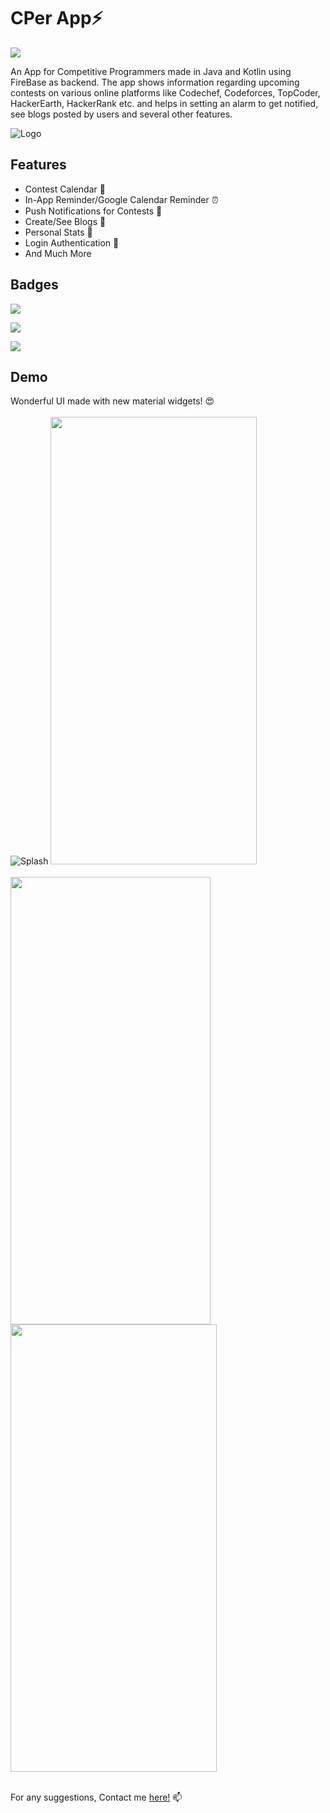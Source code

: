 
# CPer App:zap:
![](https://img.shields.io/badge/status-active-brightgreen)
<!-- 
[![](https://img.shields.io/badge/Kotlin-32-blueviolet)](https://img.shields.io/badge/Kotlin-32-blueviolet) 

[![](https://img.shields.io/badge/Firebase-Backend-yellow)](https://img.shields.io/badge/Firebase-Backend-yellow) -->


An App for Competitive Programmers made in Java and Kotlin using FireBase as backend. The app shows information regarding upcoming contests on various online platforms like Codechef, Codeforces, TopCoder, HackerEarth, HackerRank etc. and helps in setting an alarm to get notified, see blogs posted by users and several other features.


![Logo](https://raw.githubusercontent.com/blayush/CPer-App/master/app/src/main/res/drawable/launcher_icon_coder.jpg)



## Features

- Contest Calendar :calendar:
- In-App Reminder/Google Calendar Reminder :alarm_clock:
- Push Notifications for Contests :bell:
- Create/See Blogs :speech_balloon:
- Personal Stats :bust_in_silhouette:
- Login Authentication :key:
- And Much More


## Badges
[![](https://img.shields.io/badge/Java-68-red)](https://img.shields.io/badge/Java-68-red)

[![](https://img.shields.io/badge/Kotlin-32-blueviolet)](https://img.shields.io/badge/Kotlin-32-blueviolet)

[![](https://img.shields.io/badge/Firebase-Backend-yellow)](https://img.shields.io/badge/Firebase-Backend-yellow)



## Demo

Wonderful UI made with new material widgets! :heart_eyes: </br> </br>
![Splash](https://github.com/blayush/CPer-App/blob/master/readme%20rescs/splash_optimized.gif)    <img src="https://github.com/blayush/CPer-App/blob/master/readme%20rescs/2nd.gif" width="330" height="716" /> </br> </br>
<img src="https://github.com/blayush/CPer-App/blob/4729d296c258d4aba4d3c3638d6d566021d157ed/readme%20rescs/Screenshot_2022-06-04-00-56-50-96_a47ea33a13f6f435d3a5926a6a28d09a.jpg" width="320" height="716" />  <img src="https://github.com/blayush/CPer-App/blob/6ac351a23d1b3840df70e59595ec095466f03463/readme%20rescs/Screenshot_2022-06-03-23-41-57-62_a47ea33a13f6f435d3a5926a6a28d09a.jpg" width="330" height="716" />
</br> </br>

For any suggestions, Contact me [here!](mailto:ayushmishra42@gmail.com) :mailbox:
<!-- ![UserDetail]() -->

